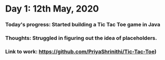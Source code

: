 # Day 1: 12th May, 2020

### Today's progress: Started building a Tic Tac Toe game in Java 
### Thoughts: Struggled in figuring out the idea of placeholders.
### Link to work: https://github.com/PriyaShrinithi/Tic-Tac-Toe)


 
